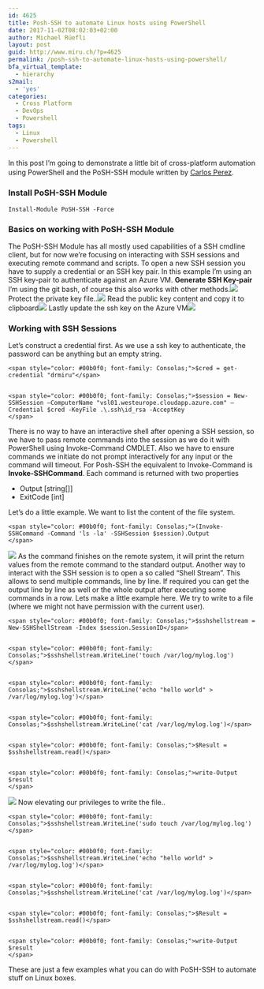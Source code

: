 ```yaml
---
id: 4625
title: Posh-SSH to automate Linux hosts using PowerShell
date: 2017-11-02T08:02:03+02:00
author: Michael Rüefli
layout: post
guid: http://www.miru.ch/?p=4625
permalink: /posh-ssh-to-automate-linux-hosts-using-powershell/
bfa_virtual_template:
  - hierarchy
s2mail:
  - 'yes'
categories:
  - Cross Platform
  - DevOps
  - Powershell
tags:
  - Linux
  - Powershell
---
```

In this post I&#8217;m going to demonstrate a little bit of cross-platform automation using PowerShell and the PoSH-SSH module written by [Carlos Perez](https://twitter.com/Carlos_Perez). <span style="font-size: 12pt;"><br /> </span>

### Install PoSH-SSH Module

    Install-Module PoSH-SSH -Force
    

### Basics on working with PoSH-SSH Module

The PoSH-SSH Module has all mostly used capabilities of a SSH cmdline client, but for now we&#8217;re focusing on interacting with SSH sessions and executing remote command and scripts. To open a new SSH session you have to supply a credential or an SSH key pair. In this example I&#8217;m using an SSH key-pair to authenticate against an Azure VM. **Generate SSH Key-pair** I&#8217;m using the git bash, of course this also works with other methods.![](http://www.miru.ch/wp-content/uploads/2017/11/110217_0554_PoshSSHtoau1.png) Protect the private key file..![](http://www.miru.ch/wp-content/uploads/2017/11/110217_0554_PoshSSHtoau2.png) Read the public key content and copy it to clipboard![](http://www.miru.ch/wp-content/uploads/2017/11/110217_0554_PoshSSHtoau3.png) Lastly update the ssh key on the Azure VM![](http://www.miru.ch/wp-content/uploads/2017/11/110217_0554_PoshSSHtoau4.png) 

### Working with SSH Sessions

Let&#8217;s construct a credential first. As we use a ssh key to authenticate, the password can be anything but an empty string.

    <span style="color: #00b0f0; font-family: Consolas;">$cred = get-credential "drmiru"</span>
    			

    <span style="color: #00b0f0; font-family: Consolas;">$session = New-SSHSession –ComputerName "vsl01.westeurope.cloudapp.azure.com" –Credential $cred -KeyFile .\.ssh\id_rsa -AcceptKey
    </span>

There is no way to have an interactive shell after opening a SSH session, so we have to pass remote commands into the session as we do it with PowerShell using Invoke-Command CMDLET. Also we have to ensure commands we initiate do not prompt interactively for any input or the command will timeout. For Posh-SSH the equivalent to Invoke-Command is **Invoke-SSHCommand**. Each command is returned with two properties

  * Output [string[]]
  * ExitCode [int]

Let&#8217;s do a little example. We want to list the content of the file system.

    <span style="color: #00b0f0; font-family: Consolas;">(Invoke-SSHCommand -Command 'ls -la' -SSHSession $session).Output
    </span>

![](http://www.miru.ch/wp-content/uploads/2016/04/042816_2005_PoshSSHtoau6.png) As the command finishes on the remote system, it will print the return values from the remote command to the standard output. Another way to interact with the SSH session is to open a so called &#8220;Shell Stream&#8221;. This allows to send multiple commands, line by line. If required you can get the output line by line as well or the whole output after executing some commands in a row. Lets make a little example here. We try to write to a file (where we might not have permission with the current user).

    <span style="color: #00b0f0; font-family: Consolas;">$sshshellstream = New-SSHShellStream -Index $session.SessionID</span>
    			

    <span style="color: #00b0f0; font-family: Consolas;">$sshshellstream.WriteLine('touch /var/log/mylog.log')</span>
    			

    <span style="color: #00b0f0; font-family: Consolas;">$sshshellstream.WriteLine('echo "hello world" > /var/log/mylog.log')</span>
    			

    <span style="color: #00b0f0; font-family: Consolas;">$sshshellstream.WriteLine('cat /var/log/mylog.log')</span>
    			

    <span style="color: #00b0f0; font-family: Consolas;">$Result = $sshshellstream.read()</span>
    			

    <span style="color: #00b0f0; font-family: Consolas;">write-Output $result
    </span>

![](http://www.miru.ch/wp-content/uploads/2017/11/110217_0554_PoshSSHtoau5.png) Now elevating our privileges to write the file..

    <span style="color: #00b0f0; font-family: Consolas;">$sshshellstream.WriteLine('sudo touch /var/log/mylog.log')</span>
    			

    <span style="color: #00b0f0; font-family: Consolas;">$sshshellstream.WriteLine('echo "hello world" > /var/log/mylog.log')</span>
    			

    <span style="color: #00b0f0; font-family: Consolas;">$sshshellstream.WriteLine('cat /var/log/mylog.log')</span>
    			

    <span style="color: #00b0f0; font-family: Consolas;">$Result = $sshshellstream.read()</span>
    			

    <span style="color: #00b0f0; font-family: Consolas;">write-Output $result
    </span>

These are just a few examples what you can do with PoSH-SSH to automate stuff on Linux boxes.